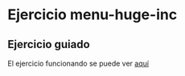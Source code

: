 # Ejercicio menu-huge-inc

## Ejercicio guiado

El ejercicio funcionando se puede ver [aquí](http://sagicary.github.io/menu-huge-inc)
